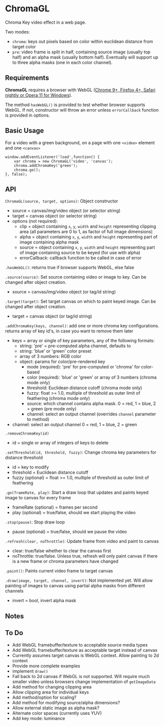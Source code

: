 ChromaGL
========
Chroma Key video effect in a web page.

Two modes:

- `chroma`: keys out pixels based on color within euclidean distance from target color
- `pre`: video frame is split in half, containing source image (usually top half) and an alpha mask (usually bottom half).  Eventually will support up to three alpha masks (one in each color channel).

Requirements
------------
**ChromaGL** requires a browser with WebGL ([Chrome 9+, Firefox 4+, Safari nightly or Opera 11 for Windows](http://www.khronos.org/webgl/wiki/Getting_a_WebGL_Implementation)).

The method `hasWebGL()` is provided to test whether browser supports WebGL.  If not, constructor will throw an error unless `errorCallback` function is provided in options.

Basic Usage
-----------
For a video with a green background, on a page with one `<video>` element and one `<canvas>`

	window.addEventListener('load',function() {
		var chroma = new ChromaGL('video', 'canvas');
		chroma.addChromaKey('green');
		chroma.go();
	}, false);

API
---
`ChromaGL(source, target, options)`: Object constructor

- source = canvas/img/video object (or selector string)
- target = canvas object (or selector string)
- options (not required):
	* clip = object containing `x`, `y`, `width` and `height` representing clipping area (all parameters are 0 to 1, as factor of full image dimensions)
	* alpha = object containing `x`, `y`, `width` and `height` representing part of image containing alpha mask
	* source = object containing `x`, `y`, `width` and `height` representing part of image containing source to be keyed (for use with alpha)
	* errorCallback: callback function to be called in case of error

`.hasWebGL()`: returns true if browser supports WebGL, else false


`.source(source)`: Set source containing video or image to key. Can be changed after object creation.  

- source = canvas/img/video object (or tag/id string)


`.target(target)`: Set target canvas on which to paint keyed image. Can be changed after object creation.

- target = canvas object (or tag/id string)


`.addChromaKey(keys, channel)`: add one or more chroma key configurations. returns array of key id's, in case you want to remove them later

- keys = array or single of key parameters, any of the following formats:
	- string: 'pre' = pre-computed alpha channel, defaults to 
	- string: 'blue' or 'green' color preset
	- array of 3 numbers: RGB color
	- object: params for color/pre-rendered key
		- mode (required): 'pre' for pre-computed or 'chroma' for color-based
		- color (required): 'blue' or 'green' or array of 3 numbers (chroma mode only)
		- threshold: Euclidean distance cutoff (chroma mode only)
		- fuzzy: float >= 1.0, multiple of threshold as outer limit of feathering (chroma mode only)
		- source: which channel contains alpha mask. 0 = red, 1 = blue, 2 = green (pre mode only)
		- channel: select an output channel (overrides `channel` parameter to method)
- channel: select an output channel 0 = red, 1 = blue, 2 = green


`.removeChromaKey(id)`  

- id = single or array of integers of keys to delete


`.setThreshold(id, threshold, fuzzy)`: Change chroma key parameters for distance threshold

- id = key to modify
- threshold = Euclidean distance cutoff
- fuzzy (optional) = float >= 1.0, multiple of threshold as outer limit of feathering


`.go(frameRate, play)`: Start a draw loop that updates and paints keyed image to canvas for every frame  

- frameRate (optional) = frames per second
- play (optional) = true/false, should we start playing the video


`.stop(pause)`: Stop draw loop  

- pause (optional) = true/false, should we pause the video

  
`.refresh(clear, noThrottle)`: Update frame from video and paint to canvas  

- clear: true/false whether to clear the canvas first
- noThrottle: true/false. Unless true, refresh will only paint canvas if there is a new frame or chroma parameters have changed

  
`.paint()`: Paints current video frame to target canvas  


`.draw(image, target, channel, invert)`:  Not implemented yet.  Will allow painting of images to canvas using partial alpha masks from different channels

- invert = bool, invert alpha mask


Notes
-----

To Do
-----
* Add WebGL framebuffer/texture to acceptable source media types
* Add WebGL framebuffer/texture as acceptable target instead of canvas
* Currently assumes target canvas is WebGL context. Allow painting to 2d context
* Provide more complete examples
* implement `draw()`
* Fall back to 2d canvas if WebGL is not supported. Will require much smaller video unless browsers change implementation of `getImageData`
* Add method for changing clipping area
* Allow clipping area for individual keys
* Add method/option for scaling?
* Add method for modifying source/alpha dimensions?
* Allow external static image as alpha mask?
* Alternate color spaces (currently uses YUV)
* Add key mode: luminance
